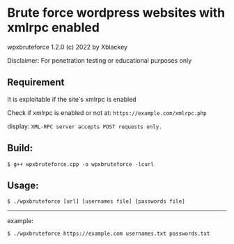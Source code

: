 # Brute force wordpress websites with xmlrpc enabled

wpxbruteforce 1.2.0 (c) 2022 by Xblackey

Disclaimer: For penetration testing or educational purposes only

## Requirement
It is exploitable if the site's xmlrpc is enabled

Check if xmlrpc is enabled or not at: `https://example.com/xmlrpc.php`

display: `XML-RPC server accepts POST requests only.`

## Build:
`$ g++ wpxbruteforce.cpp -o wpxbruteforce -lcurl`

## Usage:
`$ ./wpxbruteforce [url] [usernames file] [passwords file]`

---

example:

`$ ./wpxbruteforce https://example.com usernames.txt passwords.txt`
